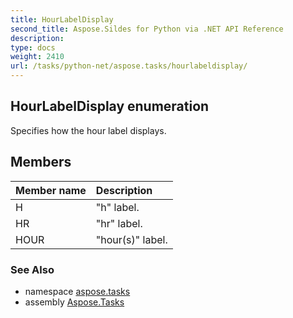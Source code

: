 ```yaml
---
title: HourLabelDisplay
second_title: Aspose.Sildes for Python via .NET API Reference
description: 
type: docs
weight: 2410
url: /tasks/python-net/aspose.tasks/hourlabeldisplay/
---
```


## HourLabelDisplay enumeration

Specifies how the hour label displays.

## Members
| Member name | Description |
| :- | :- |
|H|"h" label.|
|HR|"hr" label.|
|HOUR|"hour(s)" label.|

### See Also

* namespace [aspose.tasks](/tasks/python-net/aspose.tasks/)
* assembly [Aspose.Tasks](/tasks/python-net/)

